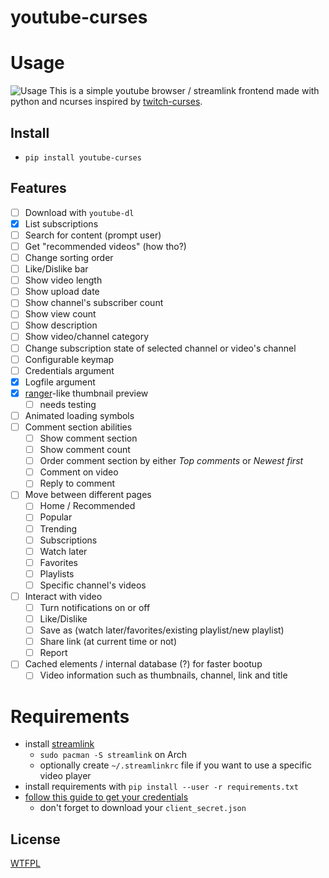 # youtube-curses

# Usage

![Usage](https://i.giphy.com/media/2dq12HoXes5LGVC1da/source.gif)
This is a simple youtube browser / streamlink frontend made with python and ncurses inspired by [twitch-curses](https://github.com/mvrozanti/twitch-curses).

## Install
- `pip install youtube-curses`

## Features

- [ ] Download with `youtube-dl`
- [X] List subscriptions
- [ ] Search for content (prompt user)
- [ ] Get "recommended videos" (how tho?)
- [ ] Change sorting order
- [ ] Like/Dislike bar
- [ ] Show video length
- [ ] Show upload date
- [ ] Show channel's subscriber count
- [ ] Show view count
- [ ] Show description
- [ ] Show video/channel category
- [ ] Change subscription state of selected channel or video's channel
- [ ] Configurable keymap
- [ ] Credentials argument
- [X] Logfile argument
- [X] [ranger](https://github.com/ranger/ranger)-like thumbnail preview
  - [ ] needs testing
- [ ] Animated loading symbols
- [ ] Comment section abilities
  - [ ] Show comment section
  - [ ] Show comment count
  - [ ] Order comment section by either *Top comments* or *Newest first*
  - [ ] Comment on video
  - [ ] Reply to comment
- [ ] Move between different pages
  - [ ] Home / Recommended
  - [ ] Popular
  - [ ] Trending
  - [ ] Subscriptions
  - [ ] Watch later
  - [ ] Favorites
  - [ ] Playlists
  - [ ] Specific channel's videos
- [ ] Interact with video
  - [ ] Turn notifications on or off
  - [ ] Like/Dislike
  - [ ] Save as (watch later/favorites/existing playlist/new playlist)
  - [ ] Share link (at current time or not)
  - [ ] Report
- [ ] Cached elements / internal database (?) for faster bootup
  - [ ] Video information such as thumbnails, channel, link and title

# Requirements

- install [streamlink](https://github.com/streamlink/streamlink)
  - `sudo pacman -S streamlink` on Arch
  - optionally create `~/.streamlinkrc` file if you want to use a specific video player
- install requirements with `pip install --user -r requirements.txt`
- [follow this guide to get your credentials](https://developers.google.com/youtube/v3/getting-started)
  - don't forget to download your `client_secret.json`

## License

[WTFPL](https://gitlab.com/corbie/twitch-curses/blob/master/LICENSE)
